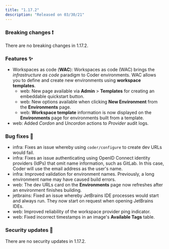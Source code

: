 ```yaml
---
title: "1.17.2"
description: "Released on 03/30/21"
---
```


### Breaking changes ❗

There are no breaking changes in 1.17.2.

### Features ✨

- Workspaces as code (**WAC**): Workspaces as code (WAC) brings the
  _infrastructure as code_ paradigm to Coder environments. WAC allows you to
  define and create new environments using **workspace templates**.
  - web: New page available via **Admin** > **Templates** for creating an
    embeddable quickstart button.
  - web: New options available when clicking **New Environment** from the
    **Environments** page.
  - web: **Workspace template** information is now displayed on the
    **Environments** page for environments built from a template.
- web: Added _Cordon_ and _Uncordon_ actions to _Provider_ audit logs.

### Bug fixes 🐛

- infra: Fixes an issue whereby using `coder/configure` to create dev URLs would
  fail.
- infra: Fixes an issue authenticating using OpenID Connect identity providers
  (IdPs) that omit name information, such as GitLab. In this case, Coder will
  use the email address as the user's name.
- infra: Improved validation for environment names. Previously, a long
  environment name may have caused build errors.
- web: The dev URLs card on the **Environments** page now refreshes after an
  environment finishes building.
- jetbrains: Fixed an issue whereby JetBrains IDE processes would start and
  always run. They now start on request when opening JetBrains IDEs.
- web: Improved reliability of the workspace provider ping indicator.
- web: Fixed incorrect timestamps in an image's **Available Tags** table.

### Security updates 🔐

There are no security updates in 1.17.2.
